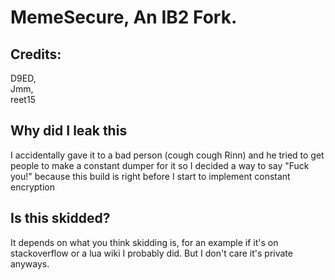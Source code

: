 # MemeSecure, An IB2 Fork.


## Credits:
D9ED,<br/>
Jmm,<br/>
reet15

## Why did I leak this
I accidentally gave it to a bad person (cough cough Rinn) and he tried to get people to make a constant dumper for it so I decided a way to say "Fuck you!" because this build is right before I start to implement constant encryption

## Is this skidded?
It depends on what you think skidding is, for an example if it's on stackoverflow or a lua wiki I probably did. But I don't care it's private anyways.
